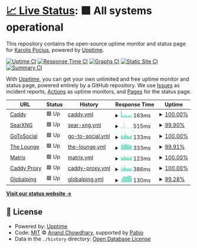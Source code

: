 # [📈 Live Status](https://demo.upptime.js.org): <!--live status--> **🟩 All systems operational**

This repository contains the open-source uptime monitor and status page for [Karolis Pocius](https://demo.upptime.js.org), powered by [Upptime](https://github.com/upptime/upptime).

[![Uptime CI](https://github.com/kpocius/uptime/workflows/Uptime%20CI/badge.svg)](https://github.com/kpocius/uptime/actions?query=workflow%3A%22Uptime+CI%22)
[![Response Time CI](https://github.com/kpocius/uptime/workflows/Response%20Time%20CI/badge.svg)](https://github.com/kpocius/uptime/actions?query=workflow%3A%22Response+Time+CI%22)
[![Graphs CI](https://github.com/kpocius/uptime/workflows/Graphs%20CI/badge.svg)](https://github.com/kpocius/uptime/actions?query=workflow%3A%22Graphs+CI%22)
[![Static Site CI](https://github.com/kpocius/uptime/workflows/Static%20Site%20CI/badge.svg)](https://github.com/kpocius/uptime/actions?query=workflow%3A%22Static+Site+CI%22)
[![Summary CI](https://github.com/kpocius/uptime/workflows/Summary%20CI/badge.svg)](https://github.com/kpocius/uptime/actions?query=workflow%3A%22Summary+CI%22)

With [Upptime](https://upptime.js.org), you can get your own unlimited and free uptime monitor and status page, powered entirely by a GitHub repository. We use [Issues](https://github.com/kpocius/uptime/issues) as incident reports, [Actions](https://github.com/kpocius/uptime/actions) as uptime monitors, and [Pages](https://demo.upptime.js.org) for the status page.

<!--start: status pages-->
<!-- This summary is generated by Upptime (https://github.com/upptime/upptime) -->
<!-- Do not edit this manually, your changes will be overwritten -->
<!-- prettier-ignore -->
| URL | Status | History | Response Time | Uptime |
| --- | ------ | ------- | ------------- | ------ |
| <img alt="" src="https://caddyserver.com/resources/images/favicon.png" height="13"> [Caddy](https://poci.us/healthz) | 🟩 Up | [caddy.yml](https://github.com/kpocius/uptime/commits/HEAD/history/caddy.yml) | <details><summary><img alt="Response time graph" src="./graphs/caddy/response-time-week.png" height="20"> 163ms</summary><br><a href="https://status.poci.us/history/caddy"><img alt="Response time 163" src="https://img.shields.io/endpoint?url=https%3A%2F%2Fraw.githubusercontent.com%2Fkpocius%2Fuptime%2FHEAD%2Fapi%2Fcaddy%2Fresponse-time.json"></a><br><a href="https://status.poci.us/history/caddy"><img alt="24-hour response time 163" src="https://img.shields.io/endpoint?url=https%3A%2F%2Fraw.githubusercontent.com%2Fkpocius%2Fuptime%2FHEAD%2Fapi%2Fcaddy%2Fresponse-time-day.json"></a><br><a href="https://status.poci.us/history/caddy"><img alt="7-day response time 163" src="https://img.shields.io/endpoint?url=https%3A%2F%2Fraw.githubusercontent.com%2Fkpocius%2Fuptime%2FHEAD%2Fapi%2Fcaddy%2Fresponse-time-week.json"></a><br><a href="https://status.poci.us/history/caddy"><img alt="30-day response time 163" src="https://img.shields.io/endpoint?url=https%3A%2F%2Fraw.githubusercontent.com%2Fkpocius%2Fuptime%2FHEAD%2Fapi%2Fcaddy%2Fresponse-time-month.json"></a><br><a href="https://status.poci.us/history/caddy"><img alt="1-year response time 163" src="https://img.shields.io/endpoint?url=https%3A%2F%2Fraw.githubusercontent.com%2Fkpocius%2Fuptime%2FHEAD%2Fapi%2Fcaddy%2Fresponse-time-year.json"></a></details> | <details><summary><a href="https://status.poci.us/history/caddy">100.00%</a></summary><a href="https://status.poci.us/history/caddy"><img alt="All-time uptime 100.00%" src="https://img.shields.io/endpoint?url=https%3A%2F%2Fraw.githubusercontent.com%2Fkpocius%2Fuptime%2FHEAD%2Fapi%2Fcaddy%2Fuptime.json"></a><br><a href="https://status.poci.us/history/caddy"><img alt="24-hour uptime 100.00%" src="https://img.shields.io/endpoint?url=https%3A%2F%2Fraw.githubusercontent.com%2Fkpocius%2Fuptime%2FHEAD%2Fapi%2Fcaddy%2Fuptime-day.json"></a><br><a href="https://status.poci.us/history/caddy"><img alt="7-day uptime 100.00%" src="https://img.shields.io/endpoint?url=https%3A%2F%2Fraw.githubusercontent.com%2Fkpocius%2Fuptime%2FHEAD%2Fapi%2Fcaddy%2Fuptime-week.json"></a><br><a href="https://status.poci.us/history/caddy"><img alt="30-day uptime 100.00%" src="https://img.shields.io/endpoint?url=https%3A%2F%2Fraw.githubusercontent.com%2Fkpocius%2Fuptime%2FHEAD%2Fapi%2Fcaddy%2Fuptime-month.json"></a><br><a href="https://status.poci.us/history/caddy"><img alt="1-year uptime 100.00%" src="https://img.shields.io/endpoint?url=https%3A%2F%2Fraw.githubusercontent.com%2Fkpocius%2Fuptime%2FHEAD%2Fapi%2Fcaddy%2Fuptime-year.json"></a></details>
| <img alt="" src="https://icons.duckduckgo.com/ip3/s.poci.us.ico" height="13"> [SearXNG](https://s.poci.us/healthz) | 🟩 Up | [sear-xng.yml](https://github.com/kpocius/uptime/commits/HEAD/history/sear-xng.yml) | <details><summary><img alt="Response time graph" src="./graphs/sear-xng/response-time-week.png" height="20"> 515ms</summary><br><a href="https://status.poci.us/history/sear-xng"><img alt="Response time 515" src="https://img.shields.io/endpoint?url=https%3A%2F%2Fraw.githubusercontent.com%2Fkpocius%2Fuptime%2FHEAD%2Fapi%2Fsear-xng%2Fresponse-time.json"></a><br><a href="https://status.poci.us/history/sear-xng"><img alt="24-hour response time 1277" src="https://img.shields.io/endpoint?url=https%3A%2F%2Fraw.githubusercontent.com%2Fkpocius%2Fuptime%2FHEAD%2Fapi%2Fsear-xng%2Fresponse-time-day.json"></a><br><a href="https://status.poci.us/history/sear-xng"><img alt="7-day response time 515" src="https://img.shields.io/endpoint?url=https%3A%2F%2Fraw.githubusercontent.com%2Fkpocius%2Fuptime%2FHEAD%2Fapi%2Fsear-xng%2Fresponse-time-week.json"></a><br><a href="https://status.poci.us/history/sear-xng"><img alt="30-day response time 515" src="https://img.shields.io/endpoint?url=https%3A%2F%2Fraw.githubusercontent.com%2Fkpocius%2Fuptime%2FHEAD%2Fapi%2Fsear-xng%2Fresponse-time-month.json"></a><br><a href="https://status.poci.us/history/sear-xng"><img alt="1-year response time 515" src="https://img.shields.io/endpoint?url=https%3A%2F%2Fraw.githubusercontent.com%2Fkpocius%2Fuptime%2FHEAD%2Fapi%2Fsear-xng%2Fresponse-time-year.json"></a></details> | <details><summary><a href="https://status.poci.us/history/sear-xng">99.90%</a></summary><a href="https://status.poci.us/history/sear-xng"><img alt="All-time uptime 99.90%" src="https://img.shields.io/endpoint?url=https%3A%2F%2Fraw.githubusercontent.com%2Fkpocius%2Fuptime%2FHEAD%2Fapi%2Fsear-xng%2Fuptime.json"></a><br><a href="https://status.poci.us/history/sear-xng"><img alt="24-hour uptime 99.50%" src="https://img.shields.io/endpoint?url=https%3A%2F%2Fraw.githubusercontent.com%2Fkpocius%2Fuptime%2FHEAD%2Fapi%2Fsear-xng%2Fuptime-day.json"></a><br><a href="https://status.poci.us/history/sear-xng"><img alt="7-day uptime 99.90%" src="https://img.shields.io/endpoint?url=https%3A%2F%2Fraw.githubusercontent.com%2Fkpocius%2Fuptime%2FHEAD%2Fapi%2Fsear-xng%2Fuptime-week.json"></a><br><a href="https://status.poci.us/history/sear-xng"><img alt="30-day uptime 99.90%" src="https://img.shields.io/endpoint?url=https%3A%2F%2Fraw.githubusercontent.com%2Fkpocius%2Fuptime%2FHEAD%2Fapi%2Fsear-xng%2Fuptime-month.json"></a><br><a href="https://status.poci.us/history/sear-xng"><img alt="1-year uptime 99.90%" src="https://img.shields.io/endpoint?url=https%3A%2F%2Fraw.githubusercontent.com%2Fkpocius%2Fuptime%2FHEAD%2Fapi%2Fsear-xng%2Fuptime-year.json"></a></details>
| <img alt="" src="https://icons.duckduckgo.com/ip3/gts.poci.us.ico" height="13"> [GoToSocial](https://gts.poci.us/api/v2/instance) | 🟩 Up | [go-to-social.yml](https://github.com/kpocius/uptime/commits/HEAD/history/go-to-social.yml) | <details><summary><img alt="Response time graph" src="./graphs/go-to-social/response-time-week.png" height="20"> 133ms</summary><br><a href="https://status.poci.us/history/go-to-social"><img alt="Response time 133" src="https://img.shields.io/endpoint?url=https%3A%2F%2Fraw.githubusercontent.com%2Fkpocius%2Fuptime%2FHEAD%2Fapi%2Fgo-to-social%2Fresponse-time.json"></a><br><a href="https://status.poci.us/history/go-to-social"><img alt="24-hour response time 139" src="https://img.shields.io/endpoint?url=https%3A%2F%2Fraw.githubusercontent.com%2Fkpocius%2Fuptime%2FHEAD%2Fapi%2Fgo-to-social%2Fresponse-time-day.json"></a><br><a href="https://status.poci.us/history/go-to-social"><img alt="7-day response time 133" src="https://img.shields.io/endpoint?url=https%3A%2F%2Fraw.githubusercontent.com%2Fkpocius%2Fuptime%2FHEAD%2Fapi%2Fgo-to-social%2Fresponse-time-week.json"></a><br><a href="https://status.poci.us/history/go-to-social"><img alt="30-day response time 133" src="https://img.shields.io/endpoint?url=https%3A%2F%2Fraw.githubusercontent.com%2Fkpocius%2Fuptime%2FHEAD%2Fapi%2Fgo-to-social%2Fresponse-time-month.json"></a><br><a href="https://status.poci.us/history/go-to-social"><img alt="1-year response time 133" src="https://img.shields.io/endpoint?url=https%3A%2F%2Fraw.githubusercontent.com%2Fkpocius%2Fuptime%2FHEAD%2Fapi%2Fgo-to-social%2Fresponse-time-year.json"></a></details> | <details><summary><a href="https://status.poci.us/history/go-to-social">100.00%</a></summary><a href="https://status.poci.us/history/go-to-social"><img alt="All-time uptime 100.00%" src="https://img.shields.io/endpoint?url=https%3A%2F%2Fraw.githubusercontent.com%2Fkpocius%2Fuptime%2FHEAD%2Fapi%2Fgo-to-social%2Fuptime.json"></a><br><a href="https://status.poci.us/history/go-to-social"><img alt="24-hour uptime 100.00%" src="https://img.shields.io/endpoint?url=https%3A%2F%2Fraw.githubusercontent.com%2Fkpocius%2Fuptime%2FHEAD%2Fapi%2Fgo-to-social%2Fuptime-day.json"></a><br><a href="https://status.poci.us/history/go-to-social"><img alt="7-day uptime 100.00%" src="https://img.shields.io/endpoint?url=https%3A%2F%2Fraw.githubusercontent.com%2Fkpocius%2Fuptime%2FHEAD%2Fapi%2Fgo-to-social%2Fuptime-week.json"></a><br><a href="https://status.poci.us/history/go-to-social"><img alt="30-day uptime 100.00%" src="https://img.shields.io/endpoint?url=https%3A%2F%2Fraw.githubusercontent.com%2Fkpocius%2Fuptime%2FHEAD%2Fapi%2Fgo-to-social%2Fuptime-month.json"></a><br><a href="https://status.poci.us/history/go-to-social"><img alt="1-year uptime 100.00%" src="https://img.shields.io/endpoint?url=https%3A%2F%2Fraw.githubusercontent.com%2Fkpocius%2Fuptime%2FHEAD%2Fapi%2Fgo-to-social%2Fuptime-year.json"></a></details>
| <img alt="" src="https://icons.duckduckgo.com/ip3/irc.poci.us.ico" height="13"> [The Lounge](https://irc.poci.us) | 🟩 Up | [the-lounge.yml](https://github.com/kpocius/uptime/commits/HEAD/history/the-lounge.yml) | <details><summary><img alt="Response time graph" src="./graphs/the-lounge/response-time-week.png" height="20"> 333ms</summary><br><a href="https://status.poci.us/history/the-lounge"><img alt="Response time 333" src="https://img.shields.io/endpoint?url=https%3A%2F%2Fraw.githubusercontent.com%2Fkpocius%2Fuptime%2FHEAD%2Fapi%2Fthe-lounge%2Fresponse-time.json"></a><br><a href="https://status.poci.us/history/the-lounge"><img alt="24-hour response time 1010" src="https://img.shields.io/endpoint?url=https%3A%2F%2Fraw.githubusercontent.com%2Fkpocius%2Fuptime%2FHEAD%2Fapi%2Fthe-lounge%2Fresponse-time-day.json"></a><br><a href="https://status.poci.us/history/the-lounge"><img alt="7-day response time 333" src="https://img.shields.io/endpoint?url=https%3A%2F%2Fraw.githubusercontent.com%2Fkpocius%2Fuptime%2FHEAD%2Fapi%2Fthe-lounge%2Fresponse-time-week.json"></a><br><a href="https://status.poci.us/history/the-lounge"><img alt="30-day response time 333" src="https://img.shields.io/endpoint?url=https%3A%2F%2Fraw.githubusercontent.com%2Fkpocius%2Fuptime%2FHEAD%2Fapi%2Fthe-lounge%2Fresponse-time-month.json"></a><br><a href="https://status.poci.us/history/the-lounge"><img alt="1-year response time 333" src="https://img.shields.io/endpoint?url=https%3A%2F%2Fraw.githubusercontent.com%2Fkpocius%2Fuptime%2FHEAD%2Fapi%2Fthe-lounge%2Fresponse-time-year.json"></a></details> | <details><summary><a href="https://status.poci.us/history/the-lounge">99.91%</a></summary><a href="https://status.poci.us/history/the-lounge"><img alt="All-time uptime 99.91%" src="https://img.shields.io/endpoint?url=https%3A%2F%2Fraw.githubusercontent.com%2Fkpocius%2Fuptime%2FHEAD%2Fapi%2Fthe-lounge%2Fuptime.json"></a><br><a href="https://status.poci.us/history/the-lounge"><img alt="24-hour uptime 99.51%" src="https://img.shields.io/endpoint?url=https%3A%2F%2Fraw.githubusercontent.com%2Fkpocius%2Fuptime%2FHEAD%2Fapi%2Fthe-lounge%2Fuptime-day.json"></a><br><a href="https://status.poci.us/history/the-lounge"><img alt="7-day uptime 99.91%" src="https://img.shields.io/endpoint?url=https%3A%2F%2Fraw.githubusercontent.com%2Fkpocius%2Fuptime%2FHEAD%2Fapi%2Fthe-lounge%2Fuptime-week.json"></a><br><a href="https://status.poci.us/history/the-lounge"><img alt="30-day uptime 99.91%" src="https://img.shields.io/endpoint?url=https%3A%2F%2Fraw.githubusercontent.com%2Fkpocius%2Fuptime%2FHEAD%2Fapi%2Fthe-lounge%2Fuptime-month.json"></a><br><a href="https://status.poci.us/history/the-lounge"><img alt="1-year uptime 99.91%" src="https://img.shields.io/endpoint?url=https%3A%2F%2Fraw.githubusercontent.com%2Fkpocius%2Fuptime%2FHEAD%2Fapi%2Fthe-lounge%2Fuptime-year.json"></a></details>
| <img alt="" src="https://matrix.org/assets/favicon.ico" height="13"> [Matrix](https://matrix.poci.us) | 🟩 Up | [matrix.yml](https://github.com/kpocius/uptime/commits/HEAD/history/matrix.yml) | <details><summary><img alt="Response time graph" src="./graphs/matrix/response-time-week.png" height="20"> 123ms</summary><br><a href="https://status.poci.us/history/matrix"><img alt="Response time 123" src="https://img.shields.io/endpoint?url=https%3A%2F%2Fraw.githubusercontent.com%2Fkpocius%2Fuptime%2FHEAD%2Fapi%2Fmatrix%2Fresponse-time.json"></a><br><a href="https://status.poci.us/history/matrix"><img alt="24-hour response time 143" src="https://img.shields.io/endpoint?url=https%3A%2F%2Fraw.githubusercontent.com%2Fkpocius%2Fuptime%2FHEAD%2Fapi%2Fmatrix%2Fresponse-time-day.json"></a><br><a href="https://status.poci.us/history/matrix"><img alt="7-day response time 123" src="https://img.shields.io/endpoint?url=https%3A%2F%2Fraw.githubusercontent.com%2Fkpocius%2Fuptime%2FHEAD%2Fapi%2Fmatrix%2Fresponse-time-week.json"></a><br><a href="https://status.poci.us/history/matrix"><img alt="30-day response time 123" src="https://img.shields.io/endpoint?url=https%3A%2F%2Fraw.githubusercontent.com%2Fkpocius%2Fuptime%2FHEAD%2Fapi%2Fmatrix%2Fresponse-time-month.json"></a><br><a href="https://status.poci.us/history/matrix"><img alt="1-year response time 123" src="https://img.shields.io/endpoint?url=https%3A%2F%2Fraw.githubusercontent.com%2Fkpocius%2Fuptime%2FHEAD%2Fapi%2Fmatrix%2Fresponse-time-year.json"></a></details> | <details><summary><a href="https://status.poci.us/history/matrix">100.00%</a></summary><a href="https://status.poci.us/history/matrix"><img alt="All-time uptime 100.00%" src="https://img.shields.io/endpoint?url=https%3A%2F%2Fraw.githubusercontent.com%2Fkpocius%2Fuptime%2FHEAD%2Fapi%2Fmatrix%2Fuptime.json"></a><br><a href="https://status.poci.us/history/matrix"><img alt="24-hour uptime 100.00%" src="https://img.shields.io/endpoint?url=https%3A%2F%2Fraw.githubusercontent.com%2Fkpocius%2Fuptime%2FHEAD%2Fapi%2Fmatrix%2Fuptime-day.json"></a><br><a href="https://status.poci.us/history/matrix"><img alt="7-day uptime 100.00%" src="https://img.shields.io/endpoint?url=https%3A%2F%2Fraw.githubusercontent.com%2Fkpocius%2Fuptime%2FHEAD%2Fapi%2Fmatrix%2Fuptime-week.json"></a><br><a href="https://status.poci.us/history/matrix"><img alt="30-day uptime 100.00%" src="https://img.shields.io/endpoint?url=https%3A%2F%2Fraw.githubusercontent.com%2Fkpocius%2Fuptime%2FHEAD%2Fapi%2Fmatrix%2Fuptime-month.json"></a><br><a href="https://status.poci.us/history/matrix"><img alt="1-year uptime 100.00%" src="https://img.shields.io/endpoint?url=https%3A%2F%2Fraw.githubusercontent.com%2Fkpocius%2Fuptime%2FHEAD%2Fapi%2Fmatrix%2Fuptime-year.json"></a></details>
| <img alt="" src="https://caddyserver.com/resources/images/favicon.png" height="13"> [Caddy Proxy](https://poci.us/feed/vilnius) | 🟩 Up | [caddy-proxy.yml](https://github.com/kpocius/uptime/commits/HEAD/history/caddy-proxy.yml) | <details><summary><img alt="Response time graph" src="./graphs/caddy-proxy/response-time-week.png" height="20"> 386ms</summary><br><a href="https://status.poci.us/history/caddy-proxy"><img alt="Response time 386" src="https://img.shields.io/endpoint?url=https%3A%2F%2Fraw.githubusercontent.com%2Fkpocius%2Fuptime%2FHEAD%2Fapi%2Fcaddy-proxy%2Fresponse-time.json"></a><br><a href="https://status.poci.us/history/caddy-proxy"><img alt="24-hour response time 343" src="https://img.shields.io/endpoint?url=https%3A%2F%2Fraw.githubusercontent.com%2Fkpocius%2Fuptime%2FHEAD%2Fapi%2Fcaddy-proxy%2Fresponse-time-day.json"></a><br><a href="https://status.poci.us/history/caddy-proxy"><img alt="7-day response time 386" src="https://img.shields.io/endpoint?url=https%3A%2F%2Fraw.githubusercontent.com%2Fkpocius%2Fuptime%2FHEAD%2Fapi%2Fcaddy-proxy%2Fresponse-time-week.json"></a><br><a href="https://status.poci.us/history/caddy-proxy"><img alt="30-day response time 386" src="https://img.shields.io/endpoint?url=https%3A%2F%2Fraw.githubusercontent.com%2Fkpocius%2Fuptime%2FHEAD%2Fapi%2Fcaddy-proxy%2Fresponse-time-month.json"></a><br><a href="https://status.poci.us/history/caddy-proxy"><img alt="1-year response time 386" src="https://img.shields.io/endpoint?url=https%3A%2F%2Fraw.githubusercontent.com%2Fkpocius%2Fuptime%2FHEAD%2Fapi%2Fcaddy-proxy%2Fresponse-time-year.json"></a></details> | <details><summary><a href="https://status.poci.us/history/caddy-proxy">100.00%</a></summary><a href="https://status.poci.us/history/caddy-proxy"><img alt="All-time uptime 100.00%" src="https://img.shields.io/endpoint?url=https%3A%2F%2Fraw.githubusercontent.com%2Fkpocius%2Fuptime%2FHEAD%2Fapi%2Fcaddy-proxy%2Fuptime.json"></a><br><a href="https://status.poci.us/history/caddy-proxy"><img alt="24-hour uptime 100.00%" src="https://img.shields.io/endpoint?url=https%3A%2F%2Fraw.githubusercontent.com%2Fkpocius%2Fuptime%2FHEAD%2Fapi%2Fcaddy-proxy%2Fuptime-day.json"></a><br><a href="https://status.poci.us/history/caddy-proxy"><img alt="7-day uptime 100.00%" src="https://img.shields.io/endpoint?url=https%3A%2F%2Fraw.githubusercontent.com%2Fkpocius%2Fuptime%2FHEAD%2Fapi%2Fcaddy-proxy%2Fuptime-week.json"></a><br><a href="https://status.poci.us/history/caddy-proxy"><img alt="30-day uptime 100.00%" src="https://img.shields.io/endpoint?url=https%3A%2F%2Fraw.githubusercontent.com%2Fkpocius%2Fuptime%2FHEAD%2Fapi%2Fcaddy-proxy%2Fuptime-month.json"></a><br><a href="https://status.poci.us/history/caddy-proxy"><img alt="1-year uptime 100.00%" src="https://img.shields.io/endpoint?url=https%3A%2F%2Fraw.githubusercontent.com%2Fkpocius%2Fuptime%2FHEAD%2Fapi%2Fcaddy-proxy%2Fuptime-year.json"></a></details>
| <img alt="" src="https://icons.duckduckgo.com/ip3/globalping.io.ico" height="13"> [Globalping](https://globalping.io) | 🟩 Up | [globalping.yml](https://github.com/kpocius/uptime/commits/HEAD/history/globalping.yml) | <details><summary><img alt="Response time graph" src="./graphs/globalping/response-time-week.png" height="20"> 130ms</summary><br><a href="https://status.poci.us/history/globalping"><img alt="Response time 130" src="https://img.shields.io/endpoint?url=https%3A%2F%2Fraw.githubusercontent.com%2Fkpocius%2Fuptime%2FHEAD%2Fapi%2Fglobalping%2Fresponse-time.json"></a><br><a href="https://status.poci.us/history/globalping"><img alt="24-hour response time 130" src="https://img.shields.io/endpoint?url=https%3A%2F%2Fraw.githubusercontent.com%2Fkpocius%2Fuptime%2FHEAD%2Fapi%2Fglobalping%2Fresponse-time-day.json"></a><br><a href="https://status.poci.us/history/globalping"><img alt="7-day response time 130" src="https://img.shields.io/endpoint?url=https%3A%2F%2Fraw.githubusercontent.com%2Fkpocius%2Fuptime%2FHEAD%2Fapi%2Fglobalping%2Fresponse-time-week.json"></a><br><a href="https://status.poci.us/history/globalping"><img alt="30-day response time 130" src="https://img.shields.io/endpoint?url=https%3A%2F%2Fraw.githubusercontent.com%2Fkpocius%2Fuptime%2FHEAD%2Fapi%2Fglobalping%2Fresponse-time-month.json"></a><br><a href="https://status.poci.us/history/globalping"><img alt="1-year response time 130" src="https://img.shields.io/endpoint?url=https%3A%2F%2Fraw.githubusercontent.com%2Fkpocius%2Fuptime%2FHEAD%2Fapi%2Fglobalping%2Fresponse-time-year.json"></a></details> | <details><summary><a href="https://status.poci.us/history/globalping">99.28%</a></summary><a href="https://status.poci.us/history/globalping"><img alt="All-time uptime 99.28%" src="https://img.shields.io/endpoint?url=https%3A%2F%2Fraw.githubusercontent.com%2Fkpocius%2Fuptime%2FHEAD%2Fapi%2Fglobalping%2Fuptime.json"></a><br><a href="https://status.poci.us/history/globalping"><img alt="24-hour uptime 99.28%" src="https://img.shields.io/endpoint?url=https%3A%2F%2Fraw.githubusercontent.com%2Fkpocius%2Fuptime%2FHEAD%2Fapi%2Fglobalping%2Fuptime-day.json"></a><br><a href="https://status.poci.us/history/globalping"><img alt="7-day uptime 99.28%" src="https://img.shields.io/endpoint?url=https%3A%2F%2Fraw.githubusercontent.com%2Fkpocius%2Fuptime%2FHEAD%2Fapi%2Fglobalping%2Fuptime-week.json"></a><br><a href="https://status.poci.us/history/globalping"><img alt="30-day uptime 99.28%" src="https://img.shields.io/endpoint?url=https%3A%2F%2Fraw.githubusercontent.com%2Fkpocius%2Fuptime%2FHEAD%2Fapi%2Fglobalping%2Fuptime-month.json"></a><br><a href="https://status.poci.us/history/globalping"><img alt="1-year uptime 99.28%" src="https://img.shields.io/endpoint?url=https%3A%2F%2Fraw.githubusercontent.com%2Fkpocius%2Fuptime%2FHEAD%2Fapi%2Fglobalping%2Fuptime-year.json"></a></details>

<!--end: status pages-->

[**Visit our status website →**](https://status.poci.us)

## 📄 License

- Powered by: [Upptime](https://github.com/upptime/upptime)
- Code: [MIT](./LICENSE) © [Anand Chowdhary](https://anandchowdhary.com), supported by [Pabio](https://pabio.com)
- Data in the `./history` directory: [Open Database License](https://opendatacommons.org/licenses/odbl/1-0/)

